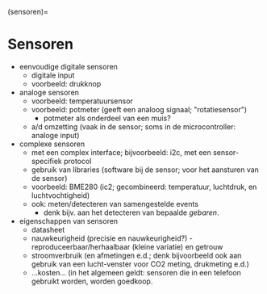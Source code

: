 (sensoren)=
# Sensoren

* eenvoudige digitale sensoren
    * digitale input
    * voorbeeld: drukknop
* analoge sensoren
    * voorbeeld: temperatuursensor
    * voorbeeld: potmeter (geeft een analoog signaal; "rotatiesensor")
        * potmeter als onderdeel van een muis?
    * a/d omzetting (vaak in de sensor; soms in de microcontroller: analoge input)
* complexe sensoren
    * met een complex interface; bijvoorbeeld: i2c, met een sensor-specifiek protocol
    * gebruik van libraries (software bij de sensor; voor het aansturen van de sensor)
    * voorbeeld: BME280 (ic2; gecombineerd: temperatuur, luchtdruk, en luchtvochtigheid)
    * ook: meten/detecteren van samengestelde events
        * denk bijv. aan het detecteren van bepaalde *gebaren*.
* eigenschappen van sensoren
    * datasheet
    * nauwkeurigheid (precisie en nauwkeurigheid?) - reproduceerbaar/herhaalbaar (kleine variatie) en getrouw
    * stroomverbruik (en afmetingen e.d.; denk bijvoorbeeld ook aan gebruik van een lucht-venster voor CO2 meting, drukmeting e.d.)
    * ...kosten... (in het algemeen geldt: sensoren die in een telefoon gebruikt worden, worden goedkoop. 


